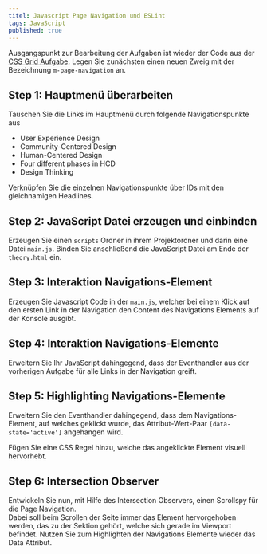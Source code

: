 ```yaml
---
titel: Javascript Page Navigation und ESLint
tags: JavaScript
published: true
---
```


Ausgangspunkt zur Bearbeitung der Aufgaben ist wieder der Code aus der [CSS Grid Aufgabe](/mi-bachelor-webdevelopment/assignments/css-grid/). Legen Sie zunächsten einen neuen Zweig mit der Bezeichnung `m-page-navigation` an.


## Step 1: Hauptmenü überarbeiten
Tauschen Sie die Links im Hauptmenü durch folgende Navigationspunkte aus
* User Experience Design
* Community-Centered Design
* Human-Centered Design
* Four different phases in HCD
* Design Thinking

Verknüpfen Sie die einzelnen Navigationspunkte über IDs mit den gleichnamigen Headlines.

## Step 2: JavaScript Datei erzeugen und einbinden
Erzeugen Sie einen `scripts` Ordner in ihrem Projektordner und darin eine Datei `main.js`.
Binden Sie anschließend die JavaScript Datei am Ende der `theory.html` ein.
 
## Step 3: Interaktion Navigations-Element
Erzeugen Sie Javascript Code in der `main.js`, welcher bei einem Klick auf den ersten Link in der Navigation den Content des Navigations Elements auf der Konsole ausgibt.

## Step 4: Interaktion Navigations-Elemente
Erweitern Sie Ihr JavaScript dahingegend, dass der Eventhandler aus der vorherigen Aufgabe für alle Links in der Navigation greift.

## Step 5: Highlighting Navigations-Elemente
Erweitern Sie den Eventhandler dahingegend, dass dem Navigations-Element, auf welches geklickt wurde, das Attribut-Wert-Paar `[data-state='active']` angehangen wird.

Fügen Sie eine CSS Regel hinzu, welche das angeklickte Element visuell hervorhebt.

## Step 6: Intersection Observer
Entwickeln Sie nun, mit Hilfe des Intersection Observers, einen Scrollspy für die Page Navigation.  
Dabei soll beim Scrollen der Seite immer das Element hervorgehoben werden, das zu der Sektion gehört, welche sich gerade im Viewport befindet. Nutzen Sie zum Highlighten der Navigations Elemente wieder das Data Attribut.

